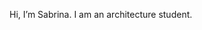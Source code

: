 Hi, I’m Sabrina. I am an architecture student.

<!---
sabrinahclee/sabrinahclee is a ✨ special ✨ repository because its `README.md` (this file) appears on your GitHub profile.
You can click the Preview link to take a look at your changes.
--->
